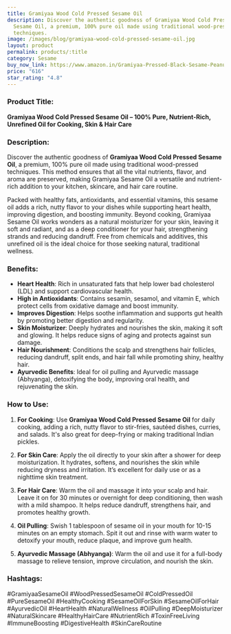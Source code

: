 ```yaml
---
title: Gramiyaa Wood Cold Pressed Sesame Oil
description: Discover the authentic goodness of Gramiyaa Wood Cold Pressed
  Sesame Oil, a premium, 100% pure oil made using traditional wood-pressed
  techniques.
image: /images/blog/gramiyaa-wood-cold-pressed-sesame-oil.jpg
layout: product
permalink: products/:title
category: Sesame
buy_now_link: https://www.amazon.in/Gramiyaa-Pressed-Black-Sesame-Peanut/dp/B07TJJ3HDS/ref=sr_1_12?crid=A4KOR1T28SZX&tag=m0150-21
price: "616"
star_rating: "4.8"
---
```

### Product Title:
**Gramiyaa Wood Cold Pressed Sesame Oil – 100% Pure, Nutrient-Rich, Unrefined Oil for Cooking, Skin & Hair Care**

### Description:
Discover the authentic goodness of **Gramiyaa Wood Cold Pressed Sesame Oil**, a premium, 100% pure oil made using traditional wood-pressed techniques. This method ensures that all the vital nutrients, flavor, and aroma are preserved, making Gramiyaa Sesame Oil a versatile and nutrient-rich addition to your kitchen, skincare, and hair care routine. 

Packed with healthy fats, antioxidants, and essential vitamins, this sesame oil adds a rich, nutty flavor to your dishes while supporting heart health, improving digestion, and boosting immunity. Beyond cooking, Gramiyaa Sesame Oil works wonders as a natural moisturizer for your skin, leaving it soft and radiant, and as a deep conditioner for your hair, strengthening strands and reducing dandruff. Free from chemicals and additives, this unrefined oil is the ideal choice for those seeking natural, traditional wellness.

### Benefits:
- **Heart Health**: Rich in unsaturated fats that help lower bad cholesterol (LDL) and support cardiovascular health.
- **High in Antioxidants**: Contains sesamin, sesamol, and vitamin E, which protect cells from oxidative damage and boost immunity.
- **Improves Digestion**: Helps soothe inflammation and supports gut health by promoting better digestion and regularity.
- **Skin Moisturizer**: Deeply hydrates and nourishes the skin, making it soft and glowing. It helps reduce signs of aging and protects against sun damage.
- **Hair Nourishment**: Conditions the scalp and strengthens hair follicles, reducing dandruff, split ends, and hair fall while promoting shiny, healthy hair.
- **Ayurvedic Benefits**: Ideal for oil pulling and Ayurvedic massage (Abhyanga), detoxifying the body, improving oral health, and rejuvenating the skin.

### How to Use:
1. **For Cooking**: Use **Gramiyaa Wood Cold Pressed Sesame Oil** for daily cooking, adding a rich, nutty flavor to stir-fries, sautéed dishes, curries, and salads. It's also great for deep-frying or making traditional Indian pickles.
   
2. **For Skin Care**: Apply the oil directly to your skin after a shower for deep moisturization. It hydrates, softens, and nourishes the skin while reducing dryness and irritation. It’s excellent for daily use or as a nighttime skin treatment.

3. **For Hair Care**: Warm the oil and massage it into your scalp and hair. Leave it on for 30 minutes or overnight for deep conditioning, then wash with a mild shampoo. It helps reduce dandruff, strengthens hair, and promotes healthy growth.

4. **Oil Pulling**: Swish 1 tablespoon of sesame oil in your mouth for 10-15 minutes on an empty stomach. Spit it out and rinse with warm water to detoxify your mouth, reduce plaque, and improve gum health.

5. **Ayurvedic Massage (Abhyanga)**: Warm the oil and use it for a full-body massage to relieve tension, improve circulation, and nourish the skin.

### Hashtags:
#GramiyaaSesameOil #WoodPressedSesameOil #ColdPressedOil #PureSesameOil #HealthyCooking #SesameOilForSkin #SesameOilForHair #AyurvedicOil #HeartHealth #NaturalWellness #OilPulling #DeepMoisturizer #NaturalSkincare #HealthyHairCare #NutrientRich #ToxinFreeLiving #ImmuneBoosting #DigestiveHealth #SkinCareRoutine
